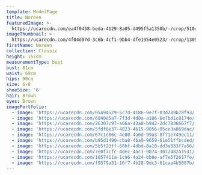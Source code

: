 ```yaml
---
template: ModelPage
title: Noreen
featuredImage: >-
  https://ucarecdn.com/ea4f0458-beda-4129-8a05-d495f5a1350b/-/crop/510x329/0,0/-/preview/
imageThumbnail: >-
  https://ucarecdn.com/4f04d07d-3c6b-4cf1-9bb4-dfe1954e0523/-/crop/1305x1859/316,0/-/preview/
firstName: Noreen
collection: Classic
height: 157cm
measurementType: bust
bust: 81cm
waist: 69cm
hips: 90cm
size: 6-8
shoeSize: '6'
hair: Brown
eyes: Brown
imagePortfolio:
  - image: 'https://ucarecdn.com/05a94529-5c7d-4186-9e7f-83d289b78f93/'
  - image: 'https://ucarecdn.com/6040e5a7-7f3d-4d0a-a106-0e7bd1c8174e/'
  - image: 'https://ucarecdn.com/26307c97-a66a-42a8-b942-2dc7836667f7/'
  - image: 'https://ucarecdn.com/5fdf6e37-4823-4615-9056-95ce3a869dac/'
  - image: 'https://ucarecdn.com/67c1e86c-4e80-4a0d-99a3-8f71e749ec11/'
  - image: 'https://ucarecdn.com/b95d1490-cba8-4ba0-9659-61e51ffbcded/'
  - image: 'https://ucarecdn.com/5b5f23ff-68bf-4dbd-8a10-dd3e833f7a56/'
  - image: 'https://ucarecdn.com/7e0f7cfc-4dec-4ac3-9074-3072482a1531/'
  - image: 'https://ucarecdn.com/1057411a-1c96-4a24-bb0e-af7e5f2617fe/'
  - image: 'https://ucarecdn.com/f9579a31-16f7-4b28-9dc3-61caa4b5807b/'
---
```


